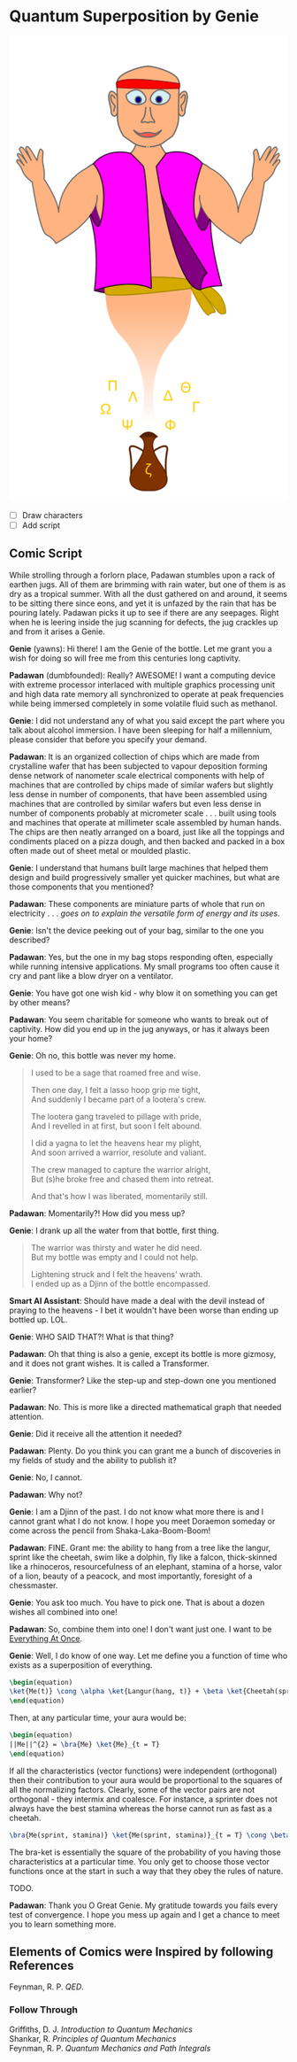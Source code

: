 Quantum Superposition by Genie
==============================

![Genie](/doc/asset/genie.png)  

- [ ] Draw characters
- [ ] Add script

Comic Script
------------

While strolling through a forlorn place, Padawan stumbles upon a rack of earthen jugs. All of them are brimming with rain water, but one of them is as dry as a tropical summer. With all the dust gathered on and around, it seems to be sitting there since eons, and yet it is unfazed by the rain that has be pouring lately. Padawan picks it up to see if there are any seepages. Right when he is leering inside the jug scanning for defects, the jug crackles up and from it arises a Genie.

**Genie** (yawns): Hi there! I am the Genie of the bottle. Let me grant you a wish for doing so will free me from this centuries long captivity.  

**Padawan** (dumbfounded): Really? AWESOME! I want a computing device with extreme processor interlaced with multiple graphics processing unit and high data rate memory all synchronized to operate at peak frequencies while being immersed completely in some volatile fluid such as methanol.

**Genie**: I did not understand any of what you said except the part where you talk about alcohol immersion. I have been sleeping for half a millennium, please consider that before you specify your demand.

**Padawan**: It is an organized collection of chips which are made from crystalline wafer that has been subjected to vapour deposition forming dense network of nanometer scale electrical components with help of machines that are controlled by chips made of similar wafers but slightly less dense in number of components, that have been assembled using machines that are controlled by similar wafers but even less dense in number of components probably at micrometer scale . . . built using tools and machines that operate at millimeter scale assembled by human hands. The chips are then neatly arranged on a board, just like all the toppings and condiments placed on a pizza dough, and then backed and packed in a box often made out of sheet metal or moulded plastic.

**Genie**: I understand that humans built large machines that helped them design and build progressively smaller yet quicker machines, but what are those components that you mentioned?

**Padawan**: These components are miniature parts of whole that run on electricity . . . *goes on to explain the versatile form of energy and its uses*.

**Genie**: Isn't the device peeking out of your bag, similar to the one you described?

**Padawan**: Yes, but the one in my bag stops responding often, especially while running intensive applications. My small programs too often cause it cry and pant like a blow dryer on a ventilator.

**Genie**: You have got one wish kid - why blow it on something you can get by other means?

**Padawan**: You seem charitable for someone who wants to break out of captivity. How did you end up in the jug anyways, or has it always been your home?

**Genie**: Oh no, this bottle was never my home.

> 
> I used to be a sage that roamed free and wise.  
> 
> Then one day, I felt a lasso hoop grip me tight,  
> And suddenly I became part of a lootera's crew.  
> 
> The lootera gang traveled to pillage with pride,  
> And I revelled in at first, but soon I felt abound.  
> 
> I did a yagna to let the heavens hear my plight,  
> And soon arrived a warrior, resolute and valiant.  
> 
> The crew managed to capture the warrior alright,  
> But (s)he broke free and chased them into retreat.  
> 
> And that's how I was liberated, momentarily still.  
> 

**Padawan**: Momentarily?! How did you mess up?

**Genie**: I drank up all the water from that bottle, first thing.

> 
> The warrior was thirsty and water he did need.  
> But my bottle was empty and I could not help.  
> 
> Lightening struck and I felt the heavens' wrath.  
> I ended up as a Djinn of the bottle encompassed.  
> 

**Smart AI Assistant**: Should have made a deal with the devil instead of praying to the heavens - I bet it wouldn't have been worse than ending up bottled up. LOL.

**Genie**: WHO SAID THAT?! What is that thing?

**Padawan**: Oh that thing is also a genie, except its bottle is more gizmosy, and it does not grant wishes. It is called a Transformer.

**Genie**: Transformer? Like the step-up and step-down one you mentioned earlier?

**Padawan**: No. This is more like a directed mathematical graph that needed attention.

**Genie**: Did it receive all the attention it needed?

**Padawan**: Plenty. Do you think you can grant me a bunch of discoveries in my fields of study and the ability to publish it?

**Genie**: No, I cannot.

**Padawan**: Why not?

**Genie**: I am a Djinn of the past. I do not know what more there is and I cannot grant what I do not know. I hope you meet Doraemon someday or come across the pencil from Shaka-Laka-Boom-Boom!

**Padawan**: FINE. Grant me: the ability to hang from a tree like the langur, sprint like the cheetah, swim like a dolphin, fly like a falcon, thick-skinned like a rhinoceros, resourcefulness of an elephant, stamina of a horse, valor of a lion, beauty of a peacock, and most importantly, foresight of a chessmaster.

**Genie**: You ask too much. You have to pick one. That is about a dozen wishes all combined into one!

**Padawan**: So, combine them into one! I don't want just one. I want to be [Everything At Once](https://youtu.be/eE9tV1WGTgE?si=H39Hai5LaKiixsSN).  

**Genie**: Well, I do know of one way. Let me define you a function of time who exists as a superposition of everything.

```latex
\begin(equation)
\ket{Me(t)} \cong \alpha \ket{Langur(hang, t)} + \beta \ket{Cheetah(sprint, t)} + \gamma \ket{Dolphin(swim, t)} + \delta \ket{Falcon(fly, t)} + \\ \epsilon \ket{Elephant(resourcefulness, t)} + \zeta \ket{Rhinoceros(skin, t)} + \eta \ket{Horse(stamina, t)} + \theta \ket{Lion(valor, t)} + \\ \kappa \ket{Peacock(beauty, t)} + \lambda \ket{ChessMaster(foresight, t)}
\end(equation)

```

Then, at any particular time, your aura would be:

```latex
\begin(equation)
||Me||^{2} = \bra{Me} \ket{Me}_{t = T}
\end(equation)

```

If all the characteristics (vector functions) were independent (orthogonal) then their contribution to your aura would be proportional to the squares of all the normalizing factors. Clearly, some of the vector pairs are not orthogonal - they intermix and coalesce. For instance, a sprinter does not always have the best stamina whereas the horse cannot run as fast as a cheetah.

```latex
\bra{Me(sprint, stamina)} \ket{Me(sprint, stamina)}_{t = T} \cong \beta^{2} \bra{Cheetah(sprint)}\ket{Cheetah(sprint)})_{t = T} + \beta \eta \bra{Cheetah(sprint)} \ket{Horse(stamina)}_{t = T} + \eta \beta \bra{Horse(stamina)}) \ket{Cheetah(sprint)}_{t = T} + \eta^{2} \bra{Horse(stamina)} \ket{Horse(stamina)}_{t = T}

```

The bra-ket is essentially the square of the probability of you having those characteristics at a particular time. You only get to choose those vector functions once at the start in such a way that they obey the rules of nature.

TODO.

**Padawan**: Thank you O Great Genie. My gratitude towards you fails every test of convergence. I hope you mess up again and I get a chance to meet you to learn something more.

Elements of Comics were Inspired by following References
--------------------------------------------------------

Feynman, R. P. *QED*.

### Follow Through

Griffiths, D. J. *Introduction to Quantum Mechanics*  
Shankar, R. *Principles of Quantum Mechanics*  
Feynman, R. P. *Quantum Mechanics and Path Integrals*  

